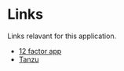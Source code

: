 # Links

Links relavant for this application.

- [12 factor app](https://12factor.net)
- [Tanzu](https://tanzu.vmware.com)
